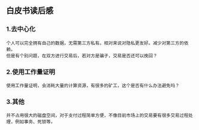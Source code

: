 ## 白皮书读后感

### 1.去中心化
    个人可以完全拥有自己的数据，无需第三方私有。相对来说对隐私更友好。减少对第三方的依赖。
    但是有个别问题，在双方进行交易后，若对方是骗子，交易是否还可以挽回？
### 2.使用工作量证明
    使用工作量证明，会消耗大量的计算资源，有很多的矿工，这个是否有什么办法避免吗？
### 3.其他
    并不占用很大的磁盘空间，对于支付过程简单方便，不像目前市场上的交易要有很多交易过程处理，例如事务、死锁等。
